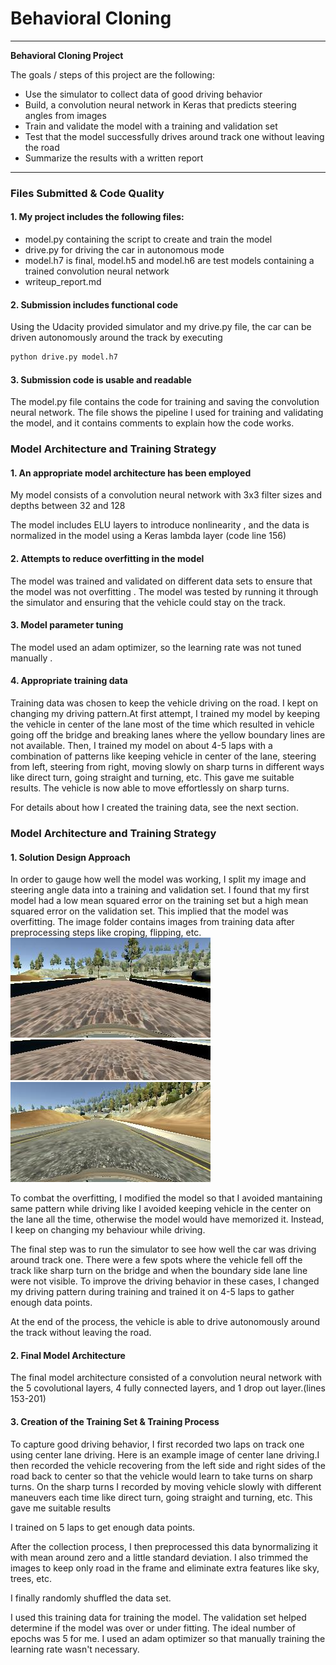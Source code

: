 # **Behavioral Cloning** 


---

**Behavioral Cloning Project**

The goals / steps of this project are the following:
* Use the simulator to collect data of good driving behavior
* Build, a convolution neural network in Keras that predicts steering angles from images
* Train and validate the model with a training and validation set
* Test that the model successfully drives around track one without leaving the road
* Summarize the results with a written report

---
### Files Submitted & Code Quality

#### 1. My project includes the following files:
* model.py containing the script to create and train the model
* drive.py for driving the car in autonomous mode
* model.h7 is final, model.h5 and model.h6 are test models containing a trained convolution neural network 
* writeup_report.md 

#### 2. Submission includes functional code
Using the Udacity provided simulator and my drive.py file, the car can be driven autonomously around the track by executing 
```sh
python drive.py model.h7
```

#### 3. Submission code is usable and readable

The model.py file contains the code for training and saving the convolution neural network. The file shows the pipeline I used for training and validating the model, and it contains comments to explain how the code works.

### Model Architecture and Training Strategy

#### 1. An appropriate model architecture has been employed

My model consists of a convolution neural network with 3x3 filter sizes and depths between 32 and 128

The model includes ELU layers to introduce nonlinearity , and the data is normalized in the model using a Keras lambda layer (code line 156)

#### 2. Attempts to reduce overfitting in the model


The model was trained and validated on different data sets to ensure that the model was not overfitting . The model was tested by running it through the simulator and ensuring that the vehicle could stay on the track.

#### 3. Model parameter tuning

The model used an adam optimizer, so the learning rate was not tuned manually .

#### 4. Appropriate training data

Training data was chosen to keep the vehicle driving on the road.  I kept on changing my driving pattern.At first attempt, I trained my model by keeping the vehicle in center of the lane most of the time which resulted in vehicle going off the bridge and breaking lanes where the yellow boundary lines are not available. Then, I trained my model on about 4-5 laps with a combination of patterns like keeping vehicle in center of the lane, steering from left, steering from right, moving slowly on sharp turns in different ways like direct turn, going straight and turning, etc. This gave me suitable results. The vehicle is now able to move effortlessly on sharp turns.

For details about how I created the training data, see the next section. 

### Model Architecture and Training Strategy

#### 1. Solution Design Approach


In order to gauge how well the model was working, I split my image and steering angle data into a training and validation set. I found that my first model had a low mean squared error on the training set but a high mean squared error on the validation set. This implied that the model was overfitting. The image folder contains images from training data after preprocessing steps like croping, flipping, etc.
<img src="./images/center_2016_12_01_13_32_53_357.jpg">
<img src="./images/center_2016_12_01_13_32_53_357_cropped.jpg">
<img src="./images/2018_02_27_06_26_07_651.jpg">

To combat the overfitting, I modified the model so that I avoided mantaining same pattern while driving like I avoided keeping vehicle in the center on the lane all the time, otherwise the model would have memorized it. Instead, I keep on changing my behaviour while driving.

The final step was to run the simulator to see how well the car was driving around track one. There were a few spots where the vehicle fell off the track like sharp turn on the bridge and when the boundary side lane line were not visible. To improve the driving behavior in these cases, I changed my driving pattern during training and trained it on 4-5 laps to gather enough data points.

At the end of the process, the vehicle is able to drive autonomously around the track without leaving the road.

#### 2. Final Model Architecture

The final model architecture  consisted of a convolution neural network with the 5 covolutional layers, 4 fully connected layers, and 1 drop out layer.(lines 153-201)

#### 3. Creation of the Training Set & Training Process

To capture good driving behavior, I first recorded two laps on track one using center lane driving. Here is an example image of center lane driving.I then recorded the vehicle recovering from the left side and right sides of the road back to center so that the vehicle would learn to take turns on sharp turns. On the sharp turns I recorded by moving vehicle slowly with different maneuvers each time like direct turn, going straight and turning, etc. This gave me suitable results

I trained on 5 laps to get enough data points.

After the collection process, I then preprocessed this data bynormalizing it with mean around zero and a little standard deviation. I also trimmed the images to keep only road in the frame and eliminate extra features like sky, trees, etc.


I finally randomly shuffled the data set.

I used this training data for training the model. The validation set helped determine if the model was over or under fitting. The ideal number of epochs was 5 for me. I used an adam optimizer so that manually training the learning rate wasn't necessary.
